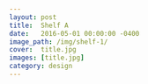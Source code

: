 ```yaml
---
layout: post
title:  Shelf A
date:   2016-05-01 00:00:00 -0400
image_path:	/img/shelf-1/
cover:  title.jpg
images: [title.jpg]
category: design
---
```


